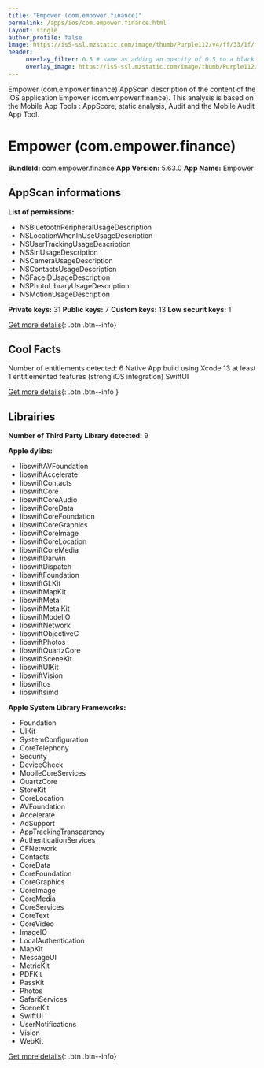 ```yaml
---
title: "Empower (com.empower.finance)"
permalink: /apps/ios/com.empower.finance.html
layout: single
author_profile: false
image: https://is5-ssl.mzstatic.com/image/thumb/Purple112/v4/ff/33/1f/ff331fb4-588b-8264-9f4a-f78ddc0e8772/AppIcon-0-0-1x_U007emarketing-0-0-0-7-0-0-P3-0-0-0-GLES2_U002c0-512MB-85-220-0-0.png/512x512bb.jpg
header: 
     overlay_filter: 0.5 # same as adding an opacity of 0.5 to a black background
     overlay_image: https://is5-ssl.mzstatic.com/image/thumb/Purple112/v4/ff/33/1f/ff331fb4-588b-8264-9f4a-f78ddc0e8772/AppIcon-0-0-1x_U007emarketing-0-0-0-7-0-0-P3-0-0-0-GLES2_U002c0-512MB-85-220-0-0.png/512x512bb.jpg
---
```

Empower (com.empower.finance) AppScan description of the content of the iOS application Empower (com.empower.finance). This analysis is based on the Mobile App Tools : AppScore, static analysis, Audit and the Mobile Audit App Tool.

# Empower (com.empower.finance)

**BundleId:** com.empower.finance
**App Version:** 5.63.0
**App Name:** Empower


## AppScan informations 

**List of permissions:** 
- NSBluetoothPeripheralUsageDescription
- NSLocationWhenInUseUsageDescription
- NSUserTrackingUsageDescription
- NSSiriUsageDescription
- NSCameraUsageDescription
- NSContactsUsageDescription
- NSFaceIDUsageDescription
- NSPhotoLibraryUsageDescription
- NSMotionUsageDescription
  
  
**Private keys:** 31
**Public keys:** 7
**Custom keys:** 13
**Low securit keys:** 1
  
[Get more details](/pricing.html){: .btn .btn--info}

## Cool Facts

Number of entitlements detected: 6
Native App
build using Xcode 13
at least 1 entitlemented features (strong iOS integration)
SwiftUI
  
[Get more details](/pricing.html){: .btn .btn--info }

## Librairies 
**Number of Third Party Library detected:** 9


**Apple dylibs:**
- libswiftAVFoundation
- libswiftAccelerate
- libswiftContacts
- libswiftCore
- libswiftCoreAudio
- libswiftCoreData
- libswiftCoreFoundation
- libswiftCoreGraphics
- libswiftCoreImage
- libswiftCoreLocation
- libswiftCoreMedia
- libswiftDarwin
- libswiftDispatch
- libswiftFoundation
- libswiftGLKit
- libswiftMapKit
- libswiftMetal
- libswiftMetalKit
- libswiftModelIO
- libswiftNetwork
- libswiftObjectiveC
- libswiftPhotos
- libswiftQuartzCore
- libswiftSceneKit
- libswiftUIKit
- libswiftVision
- libswiftos
- libswiftsimd


**Apple System Library Frameworks:**
- Foundation
- UIKit
- SystemConfiguration
- CoreTelephony
- Security
- DeviceCheck
- MobileCoreServices
- QuartzCore
- StoreKit
- CoreLocation
- AVFoundation
- Accelerate
- AdSupport
- AppTrackingTransparency
- AuthenticationServices
- CFNetwork
- Contacts
- CoreData
- CoreFoundation
- CoreGraphics
- CoreImage
- CoreMedia
- CoreServices
- CoreText
- CoreVideo
- ImageIO
- LocalAuthentication
- MapKit
- MessageUI
- MetricKit
- PDFKit
- PassKit
- Photos
- SafariServices
- SceneKit
- SwiftUI
- UserNotifications
- Vision
- WebKit


  
[Get more details](/pricing.html){: .btn .btn--info}

